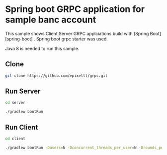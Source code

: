 Spring boot GRPC application for sample banc account
========================================

This sample shows Client Server GRPC applciations build with  [Spring Boot][spring-boot] . Spring boot grpc starter was used.

Java 8 is needed to run this sample.

Clone
--------

```sh
git clone https://github.com/epixelll/grpc.git
```

Run Server
--------

```sh
cd server
```

```sh
./gradlew bootRun
```

Run Client
--------

```sh
cd client
```

```sh
./gradlew bootRun -Dusers=N -Dconcurrent_threads_per_user=N -Drounds_per_thread=N
```

